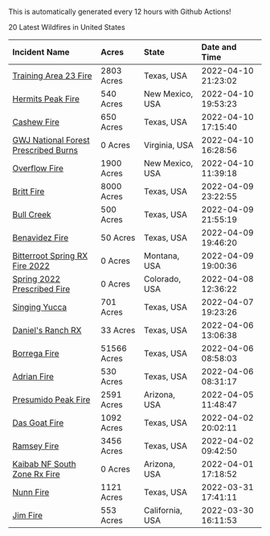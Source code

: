 This is automatically generated every 12 hours with Github Actions!

20 Latest Wildfires in United States

 | Incident Name | Acres | State | Date and Time |
|:---|:---|:---|:---|
| [Training Area 23 Fire](https://inciweb.nwcg.gov/incident/8057/) | 2803 Acres | Texas, USA | 2022-04-10 21:23:02 |
| [Hermits Peak Fire](https://inciweb.nwcg.gov/incident/8049/) | 540 Acres | New Mexico, USA | 2022-04-10 19:53:23 |
| [Cashew Fire ](https://inciweb.nwcg.gov/incident/8055/) | 650 Acres | Texas, USA | 2022-04-10 17:15:40 |
| [GWJ National Forest Prescribed Burns](https://inciweb.nwcg.gov/incident/7945/) | 0 Acres | Virginia, USA | 2022-04-10 16:28:56 |
| [Overflow Fire](https://inciweb.nwcg.gov/incident/8053/) | 1900 Acres | New Mexico, USA | 2022-04-10 11:39:18 |
| [Britt Fire](https://inciweb.nwcg.gov/incident/8051/) | 8000 Acres | Texas, USA | 2022-04-09 23:22:55 |
| [Bull Creek](https://inciweb.nwcg.gov/incident/8056/) | 500 Acres | Texas, USA | 2022-04-09 21:55:19 |
| [Benavidez Fire](https://inciweb.nwcg.gov/incident/8054/) | 50 Acres | Texas, USA | 2022-04-09 19:46:20 |
| [Bitterroot Spring RX Fire 2022](https://inciweb.nwcg.gov/incident/8024/) | 0 Acres | Montana, USA | 2022-04-09 19:00:36 |
| [Spring 2022 Prescribed Fire](https://inciweb.nwcg.gov/incident/7992/) | 0 Acres | Colorado, USA | 2022-04-08 12:36:22 |
| [Singing Yucca](https://inciweb.nwcg.gov/incident/8050/) | 701 Acres | Texas, USA | 2022-04-07 19:23:26 |
| [Daniel's Ranch RX](https://inciweb.nwcg.gov/incident/8048/) | 33 Acres | Texas, USA | 2022-04-06 13:06:38 |
| [Borrega Fire](https://inciweb.nwcg.gov/incident/8043/) | 51566 Acres | Texas, USA | 2022-04-06 08:58:03 |
| [Adrian Fire](https://inciweb.nwcg.gov/incident/8047/) | 530 Acres | Texas, USA | 2022-04-06 08:31:17 |
| [Presumido Peak Fire](https://inciweb.nwcg.gov/incident/8036/) | 2591 Acres | Arizona, USA | 2022-04-05 11:48:47 |
| [Das Goat Fire](https://inciweb.nwcg.gov/incident/8030/) | 1092 Acres | Texas, USA | 2022-04-02 20:02:11 |
| [Ramsey Fire](https://inciweb.nwcg.gov/incident/8020/) | 3456 Acres | Texas, USA | 2022-04-02 09:42:50 |
| [Kaibab NF South Zone Rx Fire](https://inciweb.nwcg.gov/incident/5922/) | 0 Acres | Arizona, USA | 2022-04-01 17:18:52 |
| [Nunn Fire](https://inciweb.nwcg.gov/incident/8038/) | 1121 Acres | Texas, USA | 2022-03-31 17:41:11 |
| [Jim Fire](https://inciweb.nwcg.gov/incident/7987/) | 553 Acres | California, USA | 2022-03-30 16:11:53 |
